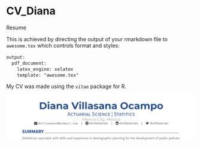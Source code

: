 
<!-- README.md is generated from README.Rmd. Please edit that file -->
<!-- badges: start -->
<!-- badges: end -->

# CV_Diana

Resume

This is achieved by directing the output of your rmarkdown file to
`awesome.tex` which controls format and styles:

    output:
      pdf_document:
        latex_engine: xelatex
        template: "awesome.tex"

My CV was made using the `vitae` package for R.

<html>
<body>
<a href = "https://drive.google.com/file/d/10iO_jRBLb9ThPyhAtNNnBhq2iAMpQ7PS/view?usp=sharing" target="_blank">
<img src="https://github.com/dvillasanao/CV_Diana/blob/resume/img/CV_img.png?raw=true"></a>
</body>
</html>
